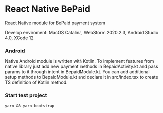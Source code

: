 # React Native BePaid
React Native module for BePaid payment system

Develop enviroment: MacOS Catalina, WebStorm 2020.2.3, Android Studio 4.0, XCode 12

### Android
Native Android module is written with Kotlin. To implement features from native library just add new payment methods in
BepaidActivity.kt and pass params to it through intent in BepaidModule.kt. You can add additional setup methods to
BepaidModule.kt and declare it in src/index.tsx to create TS definition of Kotlin method.

### Start test project
    yarn && yarn bootstrap
